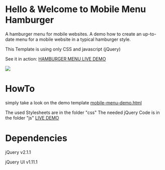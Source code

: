 Hello & Welcome to Mobile Menu Hamburger
===

A hamburger menu for mobile websites. A demo how to create
an up-to-date menu for a mobile website in a typical hamburger style.

This Template is using only CSS and javascript (jQuery)

See it in action:
<a target="_blank" href="http://ymc-thzi.github.io/mobile-menu-hamburger/mobile-menu-demo.html">HAMBURGER MENU LIVE DEMO</a>

<img src="https://raw.githubusercontent.com/ymc-thzi/mobile-menu-hamburger/master/mobile-hamburger.gif" />

HowTo
===
simply take a look on the demo template
<a href="https://github.com/ymc-thzi/mobile-menu-hamburger/blob/master/mobile-menu-demo.html">mobile-menu-demo.html</a>

The used Stylesheets are in the folder "css"
The needed jQuery Code is in the folder "js"
<a target="_blank" href="http://ymc-thzi.github.io/mobile-menu-hamburger/mobile-menu-demo.html">LIVE DEMO</a>


Dependencies
===
jQuery 
v2.1.1

jQuery UI 
v1.11.1
